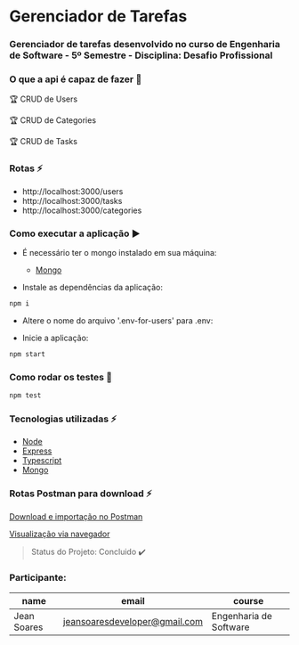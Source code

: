 # Gerenciador de Tarefas

### Gerenciador de tarefas desenvolvido no curso de Engenharia de Software - 5º Semestre - Disciplina: Desafio Profissional

### O que a api é capaz de fazer :checkered_flag:

:trophy: CRUD de Users

:trophy: CRUD de Categories 

:trophy: CRUD de Tasks

### Rotas :zap:
- http://localhost:3000/users
- http://localhost:3000/tasks
- http://localhost:3000/categories

### Como executar a aplicação :arrow_forward:

- É necessário ter o mongo instalado em sua máquina:
    - [Mongo](https://www.mongodb.com/try/download/community)

- Instale as dependências da aplicação:
```js
npm i
```

- Altere o nome do arquivo '.env-for-users' para .env:

- Inicie a aplicação:
```js
npm start
```

### Como rodar os testes :office:
```js
npm test
```

### Tecnologias utilizadas :zap:
- [Node](https://nodejs.org/en)
- [Express](https://expressjs.com/pt-br/)
- [Typescript](https://www.typescriptlang.org/)
- [Mongo](https://www.mongodb.com/try/download/community)

### Rotas Postman para download :zap:
[Download e importação no Postman](https://github.com/jeanunicesumar/2024-desafio-profissional-v-ESOFT5S-A/blob/main/api/tasks/Api%20de%20Tarefas%20-%20Node.postman_collection)

[Visualização via navegador](https://www.postman.com/winter-comet-282388/workspace/engenharia-software/collection/23715007-333b993b-f88e-479f-a740-6bab95eac69e?action=share&creator=23715007)

> Status do Projeto: Concluido :heavy_check_mark:

### Participante: 
|name|email|course|
| -------- | --------------- | -------- |
|Jean Soares|jeansoaresdeveloper@gmail.com|Engenharia de Software|